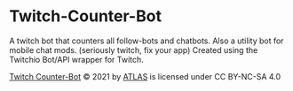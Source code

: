 # Twitch-Counter-Bot
A twitch bot that counters all follow-bots and chatbots. Also a utility bot for mobile chat mods. (seriously twitch, fix your app)
Created using the Twitchio Bot/API wrapper for Twitch.

[Twitch Counter-Bot](https://www.github.com/16-ATLAS-16/Twitch-Counter-Bot) © 2021 by [ATLAS](https://www.twitter.com/TheATLAS16) is licensed under CC BY-NC-SA 4.0 

